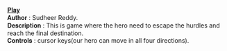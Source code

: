 [𝐏𝐥𝐚𝐲](https://sudheerreddysingam.github.io/Game/)<br />
𝐀𝐮𝐭𝐡𝐨𝐫 : Sudheer Reddy.<br />
𝐃𝐞𝐬𝐜𝐫𝐢𝐩𝐭𝐢𝐨𝐧 : This is game where the hero need to escape the hurdles and reach the final destination.<br />
𝐂𝐨𝐧𝐭𝐫𝐨𝐥𝐬 : cursor keys(our hero can move in all four directions).
